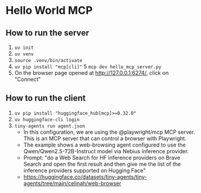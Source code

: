 # Hello World MCP

## How to run the server
1. `uv init`
2. `uv venv`
3. `source .venv/bin/activate`
4. `uv pip install "mcp[cli]"`
5 `mcp dev hello_mcp_server.py`
6. On the browser page opened at http://127.0.0.1:6274/, click on "Connect"

## How to run the client
1. `uv pip install "huggingface_hub[mcp]>=0.32.0"`
2. `uv huggingface-cli login`
3. `tiny-agents run agent.json`
    - In this configuration, we are using the @playwright/mcp MCP server. This is an MCP server that can control a browser with Playwright.
    - The example shows a web-browsing agent configured to use the Qwen/Qwen2.5-72B-Instruct model via Nebius inference provider.
    - Prompt: "do a Web Search for HF inference providers on Brave Search and open the first result and then give me the list of the inference providers supported on Hugging Face"
    - https://huggingface.co/datasets/tiny-agents/tiny-agents/tree/main/celinah/web-browser